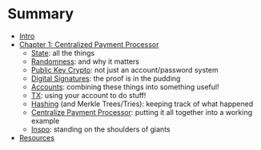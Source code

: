 # Summary

- [Intro](./intro,md)
- [Chapter 1: Centralized Payment Processor](./ch1/intro.md)
  - [State](./ch1/state.md): all the things
  - [Randomness](.ch1/randomness.md): and why it matters
  - [Public Key Crypto](.ch1/public_key_crypto.md): not just an account/password system
  - [Digital Signatures](.ch1/digital_signatures.md): the proof is in the pudding
  - [Accounts](.ch1/accounts.md): combining these things into something useful!
  - [TX](.ch1/tx.md): using your account to do stuff!
  - [Hashing](.ch1/hashing.md) (and Merkle Trees/Tries): keeping track of what happened
  - [Centralize Payment Processor](.ch1/centralized_payment_processor): putting it all together into a working example
  - [Inspo](.ch1/inspo.md): standing on the shoulders of giants
- [Resources](./resources.md)

